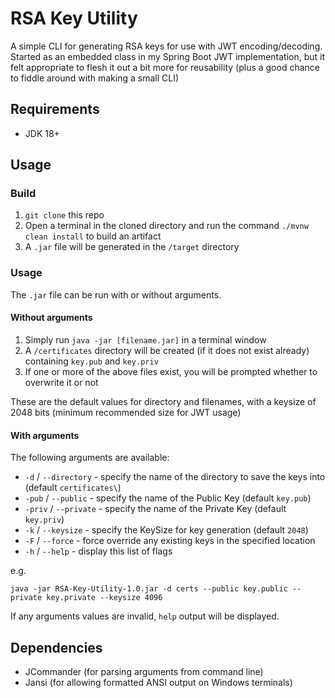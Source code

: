 # RSA Key Utility

A simple CLI for generating RSA keys for use with JWT encoding/decoding. Started as an embedded class in my 
Spring Boot JWT implementation, but it felt appropriate to flesh it out a bit more for reusability (plus a good 
chance to fiddle around with making a small CLI)

## Requirements

* JDK 18+

## Usage

### Build

1. `git clone` this repo
2. Open a terminal in the cloned directory and run the command `./mvnw clean install` to build an artifact
3. A `.jar` file will be generated in the `/target` directory

### Usage

The `.jar` file can be run with or without arguments. 

#### Without arguments

1. Simply run `java -jar [filename.jar]` in a terminal window
2. A `/certificates` directory will be created (if it does not exist already) containing `key.pub` and `key.priv` 
3. If one or more of the above files exist, you will be prompted whether to overwrite it or not

These are the default values for directory and filenames, with a keysize of 2048 bits 
(minimum recommended size for JWT usage)

#### With arguments

The following arguments are available:

* `-d` / `--directory` - specify the name of the directory to save the keys into (default `certificates\`)
* `-pub` / `--public` - specify the name of the Public Key (default `key.pub`)
* `-priv` / `--private` - specify the name of the Private Key (default `key.priv`)
* `-k` / `--keysize` - specify the KeySize for key generation (default `2048`)
* `-F` / `--force` - force override any existing keys in the specified location
* `-h` / `--help` - display this list of flags

e.g.
``` e.g.
java -jar RSA-Key-Utility-1.0.jar -d certs --public key.public --private key.private --keysize 4096
```

If any arguments values are invalid, `help` output will be displayed.

## Dependencies

* JCommander (for parsing arguments from command line)
* Jansi (for allowing formatted ANSI output on Windows terminals)
